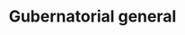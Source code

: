---
title: Gubernatorial general
string_date: "Nov. 21, 2015"
clip_url: http://elections.thelensnola.org/2015/gubernatorial-general/
image_url: /images/thumbnails/2015-11-21-election.png
image_alt: Nov. 21, 2015, election results app
deferred_image: false
description: Live election results for Louisiana's general gubernatorial election, expanded to offer precinct-level details in six parishes. This project was the subject of a successful Beacon Reader crowdfunding campaign.
repo: https://github.com/TheLens/elections
tools: GDAL/ogr2ogr, JavaScript, Leaflet, Make, Python, QGIS, S3, TopoJSON
---